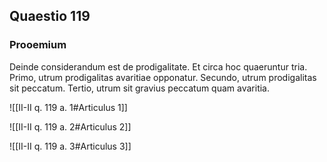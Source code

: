 ## Quaestio 119

### Prooemium

Deinde considerandum est de prodigalitate. Et circa hoc quaeruntur tria. Primo, utrum prodigalitas avaritiae opponatur. Secundo, utrum prodigalitas sit peccatum. Tertio, utrum sit gravius peccatum quam avaritia.

![[II-II q. 119 a. 1#Articulus 1]]

![[II-II q. 119 a. 2#Articulus 2]]

![[II-II q. 119 a. 3#Articulus 3]]

